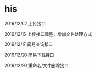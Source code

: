 # his

2019/12/02  上传接口

2019/12/16 上传接口调整，增加文件处理方式

2019/12/17 简易查询接口

2019/12/20 简易下载接口

2019/12/20 重命名/文件删除接口